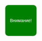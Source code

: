   <style>                                                                                                                       
    .block {                                                                                                                                                                                                                                                      
      display: flex;                                                                                                                                                                                      
      background:green;                                                                                                                                                                                      
      border-radius: 10px;                                                                                                                                                                                      
      height: 100px;                                                                                                                                                                                      
      width:100px;                                                                                                                                                                                     
      justify-content:center;                                                                                                                                                                                      
      align-items:center;                                                                                                                                                                                      
      font-family: sans-serif;                                                                                                                                                                                      
      color: white;                                                                                                                                                                                     
      transition-property: color, background, border-radius ;                                                                                                                                                                                                    
      transition-duration:2s ;                                                                                                                                                                                      
      transition-timing-function: ease-in-out;                                                                                                                                                                                      
      transition-delay: .5s;                                                                                                                                                                                      
    }                                                                                                                                                                                     
    .block:hover {                                                                                                                                                                                      
      color: black;                                                                                                                                                                                     
      border-radius: 100%;                                                                                                                                                                                      
      background:yellow ;                                                                                                                                                                                     
    }            
    
   



  </style>
  <body>
    <div class="block">Внимание!</div>
  </body>